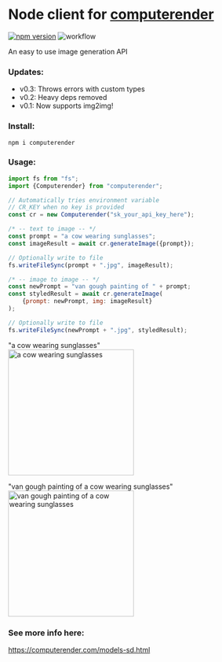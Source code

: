 # Node client for [computerender](https://computerender.com)
[![npm version](https://badge.fury.io/js/computerender.svg)](https://badge.fury.io/js/computerender)
![workflow](https://github.com/computerender/computerender-node/actions/workflows/ci.yml/badge.svg)

An easy to use image generation API

### Updates:
- v0.3: Throws errors with custom types
- v0.2: Heavy deps removed
- v0.1: Now supports img2img!

### Install:  
```npm i computerender```

### Usage:
```javascript
import fs from "fs";
import {Computerender} from "computerender";

// Automatically tries environment variable 
// CR_KEY when no key is provided
const cr = new Computerender("sk_your_api_key_here");

/* -- text to image -- */
const prompt = "a cow wearing sunglasses";
const imageResult = await cr.generateImage({prompt});

// Optionally write to file 
fs.writeFileSync(prompt + ".jpg", imageResult);

/* -- image to image -- */
const newPrompt = "van gough painting of " + prompt;
const styledResult = await cr.generateImage(
    {prompt: newPrompt, img: imageResult}
);

// Optionally write to file
fs.writeFileSync(newPrompt + ".jpg", styledResult);
```
"a cow wearing sunglasses"  
<img src="https://i.imgur.com/nhEQtQo.jpg" 
alt="a cow wearing sunglasses" width="256"/>  
  
    
"van gough painting of a cow wearing sunglasses"  
<img src="https://i.imgur.com/0qV4YB2.jpg" 
alt="van gough painting of a cow wearing sunglasses" width="256"/>

### See more info here:  
https://computerender.com/models-sd.html

